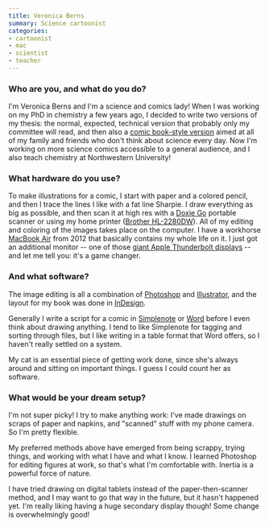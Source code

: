 ```yaml
---
title: Veronica Berns
summary: Science cartoonist
categories:
- cartoonist
- mac
- scientist
- teacher
---
```


### Who are you, and what do you do?

I'm Veronica Berns and I'm a science and comics lady! When I was working on my PhD in chemistry a few years ago, I decided to write two versions of my thesis: the normal, expected, technical version that probably only my committee will read, and then also a [comic book-style version](http://www.veronicaberns.com/atomicsizematters "Veronica's cartoon thesis.") aimed at all of my family and friends who don't think about science every day. Now I'm working on more science comics accessible to a general audience, and I also teach chemistry at Northwestern University!

### What hardware do you use?

To make illustrations for a comic, I start with paper and a colored pencil, and then I trace the lines I like with a fat line Sharpie. I draw everything as big as possible, and then scan it at high res with a [Doxie Go][doxie-go] portable scanner or using my home printer ([Brother HL-2280DW][hl-2280dw]). All of my editing and coloring of the images takes place on the computer. I have a workhorse [MacBook Air][macbook-air] from 2012 that basically contains my whole life on it. I just got an additional monitor -- one of those [giant Apple Thunderbolt displays][cinema-display] -- and let me tell you: it's a game changer.

### And what software?

The image editing is all a combination of [Photoshop][] and [Illustrator][], and the layout for my book was done in [InDesign][].

Generally I write a script for a comic in [Simplenote][] or [Word][] before I even think about drawing anything. I tend to like Simplenote for tagging and sorting through files, but I like writing in a table format that Word offers, so I haven't really settled on a system.

My cat is an essential piece of getting work done, since she's always around and sitting on important things. I guess I could count her as software.

### What would be your dream setup?

I'm not super picky! I try to make anything work: I've made drawings on scraps of paper and napkins, and "scanned" stuff with my phone camera. So I'm pretty flexible.

My preferred methods above have emerged from being scrappy, trying things, and working with what I have and what I know. I learned Photoshop for editing figures at work, so that's what I'm comfortable with. Inertia is a powerful force of nature.

I have tried drawing on digital tablets instead of the paper-then-scanner method, and I may want to go that way in the future, but it hasn't happened yet. I'm really liking having a huge secondary display though! Some change is overwhelmingly good!

[cinema-display]: https://en.wikipedia.org/wiki/Apple_Cinema_Display "An LCD display."
[doxie-go]: https://www.getdoxie.com/product/doxie-go/ "A portable wireless scanner."
[hl-2280dw]: https://www.brother-usa.com/Printer/ModelDetail/1/HL2280DW/Overview "A laser printer and scanner."
[illustrator]: https://www.adobe.com/products/illustrator.html "A vector graphics editor."
[indesign]: https://www.adobe.com/products/indesign.html "A desktop/web publishing application."
[macbook-air]: https://www.apple.com/macbook-air/ "A very thin laptop."
[photoshop]: https://www.adobe.com/products/photoshop.html "A bitmap image editor."
[simplenote]: https://simplenote.com/ "A note-taking/syncing service."
[word]: https://products.office.com/en-us/word "A document editor."
